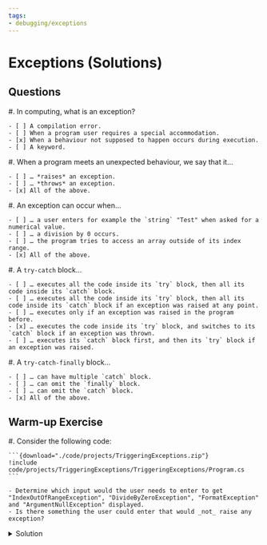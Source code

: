 ```yaml
---
tags:
- debugging/exceptions
---
```


# Exceptions (Solutions)

## Questions

#. In computing, what is an exception?

    - [ ] A compilation error.
    - [ ] When a program user requires a special accommodation.
    - [x] When a behaviour not supposed to happen occurs during execution.
    - [ ] A keyword.

#. When a program meets an unexpected behaviour, we say that it…

    - [ ] … *raises* an exception.
    - [ ] … *throws* an exception.
    - [x] All of the above.

#. An exception can occur when…

    - [ ] … a user enters for example the `string` "Test" when asked for a numerical value.
    - [ ] … a division by 0 occurs.
    - [ ] … the program tries to access an array outside of its index range.
    - [x] All of the above.

#. A `try-catch` block…

    - [ ] … executes all the code inside its `try` block, then all its code inside its `catch` block.
    - [ ] … executes all the code inside its `try` block, then all its code inside its `catch` block if an exception was raised at any point.
    - [ ] … executes only if an exception was raised in the program before.
    - [x] … executes the code inside its `try` block, and switches to its `catch` block if an exception was thrown.
    - [ ] … executes its `catch` block first, and then its `try` block if an exception was raised.

#. A `try-catch-finally` block…

    - [ ] … can have multiple `catch` block.
    - [ ] … can omit the `finally` block.
    - [ ] … can omit the `catch` block.
    - [x] All of the above.

## Warm-up Exercise

#. Consider the following code:

	```{download="./code/projects/TriggeringExceptions.zip"}
    !include code/projects/TriggeringExceptions/TriggeringExceptions/Program.cs
	```

    - Determine which input would the user needs to enter to get "IndexOutOfRangeException", "DivideByZeroException", "FormatException" and "ArgumentNullException" displayed.
    - Is there something the user could enter that would _not_ raise any exception?

<details><summary>Solution</summary>

Exception | Input
--- | ---
"IndexOutOfRangeException" | Any number greater than 2.
"DivideByZeroException" | 1
"FormatException" | Any string that is not a number (for example, "Test")
"ArgumentNullException" | A `null` string (ctrl + d on linux, ctrl + z on windows)

Entering 0 would not raise any exception.
</details>
